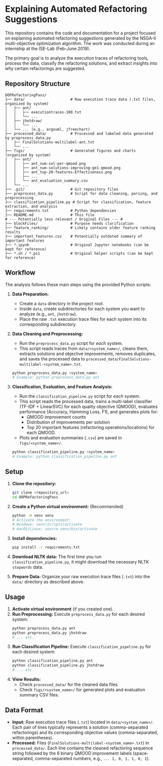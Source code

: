# Explaining Automated Refactoring Suggestions

This repository contains the code and documentation for a project focused on explaining automated refactoring suggestions generated by the NSGA-II multi-objective optimization algorithm. The work was conducted during an internship at the ISE-Lab (Feb-June 2019).

The primary goal is to analyze the execution traces of refactoring tools, process the data, classify the refactoring solutions, and extract insights into why certain refactorings are suggested.

## Repository Structure

```
OOPRefactoringPass/
├── data/                     # Raw execution trace data (.txt files, organized by system)
│   ├── ant/
│   │   ├── executiontraces-100.txt
│   │   └── ...
│   ├── jhotdraw/
│   │   └── ...
│   └── ... (e.g., argouml, jfreechart)
├── processed_data/           # Processed and labeled data generated by preprocess_data.py
│   ├── FinalSolutions-multilabel-ant.txt
│   └── ...
├── figs/                     # Generated figures and charts (organized by system)
│   ├── ant/
│   │   ├── ant_num-sol-per-qmood.png
│   │   ├── ant_num-solutions-improving-ge1-qmood.png
│   │   ├── ant_top-20-features-Effectiveness.png
│   │   ├── ...
│   │   └── ant_evaluation_summary.csv
│   └── ...
├── .git/                     # Git repository files
├── preprocess_data.py        # Script for data cleaning, parsing, and preprocessing
├── classification_pipeline.py # Script for classification, feature extraction, and analysis
├── requirements.txt          # Python dependencies
├── README.md                 # This file
# --- Potentially less relevant / Original Files --- #
├── blockFiles/               # Purpose needs clarification
├── feature_ranking/          # Likely contains older feature ranking results
├── important_features.csv    # Potentially outdated summary of important features
├── *.ipynb                   # Original Jupyter notebooks (can be kept for reference)
├── *.sh / *.ps1              # Original helper scripts (can be kept for reference)
```

## Workflow

The analysis follows these main steps using the provided Python scripts:

1.  **Data Preparation:** 
    - Create a `data` directory in the project root.
    - Inside `data`, create subdirectories for each system you want to analyze (e.g., `ant`, `jhotdraw`).
    - Place the raw `.txt` execution trace files for each system into its corresponding subdirectory.

2.  **Data Cleaning and Preprocessing:**
    - Run the `preprocess_data.py` script for *each* system.
    - This script reads traces from `data/<system_name>/`, cleans them, extracts solutions and objective improvements, removes duplicates, and saves the processed data to `processed_data/FinalSolutions-multilabel-<system_name>.txt`.
    ```bash
    python preprocess_data.py <system_name>
    # Example: python preprocess_data.py ant
    ```

3.  **Classification, Evaluation, and Feature Analysis:**
    - Run the `classification_pipeline.py` script for *each* system.
    - This script reads the processed data, trains a multi-label classifier (TF-IDF + LinearSVC) for each quality objective (QMOOD), evaluates performance (Accuracy, Hamming Loss, F1), and generates plots for:
        - QMOOD improvement counts
        - Distribution of improvements per solution
        - Top 20 important features (refactoring operations/locations) for each QMOOD.
    - Plots and evaluation summaries (`.csv`) are saved in `figs/<system_name>/`.
    ```bash
    python classification_pipeline.py <system_name>
    # Example: python classification_pipeline.py ant
    ```

## Setup

1.  **Clone the repository:**
    ```bash
    git clone <repository_url>
    cd OOPRefactoringPass
    ```
2.  **Create a Python virtual environment:** (Recommended)
    ```bash
    python -m venv venv 
    # Activate the environment:
    # Windows: venv\Scripts\activate
    # macOS/Linux: source venv/bin/activate
    ```
3.  **Install dependencies:**
    ```bash
    pip install -r requirements.txt
    ```
4.  **Download NLTK data:** The first time you run `classification_pipeline.py`, it might download the necessary NLTK `stopwords` data.

5.  **Prepare Data:** Organize your raw execution trace files (`.txt`) into the `data/` directory as described above.

## Usage

1.  **Activate virtual environment** (if you created one).
2.  **Run Preprocessing:** Execute `preprocess_data.py` for each desired system:
    ```bash
    python preprocess_data.py ant
    python preprocess_data.py jhotdraw 
    # ... etc.
    ```
3.  **Run Classification Pipeline:** Execute `classification_pipeline.py` for each desired system:
    ```bash
    python classification_pipeline.py ant
    python classification_pipeline.py jhotdraw
    # ... etc.
    ```
4.  **View Results:** 
    - Check `processed_data/` for the cleaned data files.
    - Check `figs/<system_name>/` for generated plots and evaluation summary CSV files.

## Data Format

-   **Input:** Raw execution trace files (`.txt`) located in `data/<system_name>/`. Each pair of lines typically represents a solution (comma-separated refactorings) and its corresponding objective values (comma-separated, within parentheses).
-   **Processed:** Files (`FinalSolutions-multilabel-<system_name>.txt`) in `processed_data/`. Each line contains the cleaned refactoring sequence string followed by the 6 binary QMOOD improvement labels (space-separated, comma-separated numbers, e.g., `... 1, 0, 1, 1, 0, 1`).
